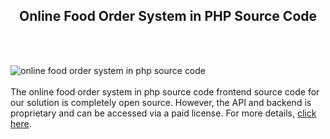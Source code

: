 <h2 style="text-align:center">Online Food Order System in PHP Source Code</h2><br/><br/>

![online food order system in php source code ](https://admin.ninjascode.com/wp-content/uploads/2025/repoImages/Hector/Online%20Food%20Order%20System%20in%20PHP%20with%20Source%20Code.webp) <br/><br/>The online food order system in php source code frontend source code for our solution is completely open source. However, the API and backend is proprietary and can be accessed via a paid license. For more details, <a href="https://enatega.com/?utm_source=github&utm_medium=repo&utm_campaign=hector-online-food-order-system-in-php-source-code" target="_blank">click here</a>.
